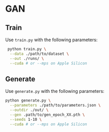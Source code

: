 # GAN

## Train

Use `train.py` with the following parameters:

```bash
 python train.py \
  --data ./path/to/dataset \
  --out ./runs/ \
  --cuda # or --mps on Apple Silicon      
```

## Generate

Use `generate.py` with the following parameters:

```bash
python generate.py \
  --parameters ./path/to/parameters.json \
  --outdir ./out/ \
  --gen .path/to/gen_epoch_XX.pth \
  --seeds 1-10 \
  --cuda # or --mps on Apple Silicon
```